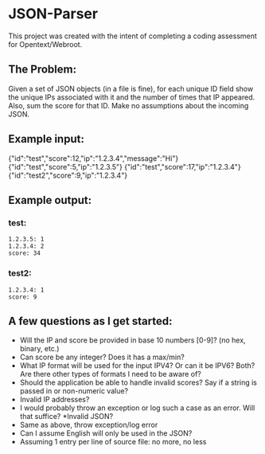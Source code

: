 # JSON-Parser
This project was created with the intent of completing a coding assessment for Opentext/Webroot.

## **The Problem:**
Given a set of JSON objects (in a file is fine), for each unique ID field show the unique IPs associated with it and the number of times that IP appeared.  Also, sum the score for that ID.  Make no assumptions about the incoming JSON.

## **Example input:**

{"id":"test","score":12,"ip":"1.2.3.4","message":"Hi"}
{"id":"test","score":5,"ip":"1.2.3.5"}
{"id":"test","score":17,"ip":"1.2.3.4"}
{"id":"test2","score":9,"ip":"1.2.3.4"}

 

## **Example output:**

### test:
    1.2.3.5: 1
    1.2.3.4: 2
    score: 34

### test2:
    1.2.3.4: 1
    score: 9


## A few questions as I get started:
* Will the IP and score be provided in base 10 numbers [0-9]? (no hex, binary, etc.)
* Can score be any integer? Does it has a max/min?
* What IP format will be used for the input IPV4? Or can it be IPV6? Both? Are there other types of formats I need to be aware of?
* Should the application be able to handle invalid scores? Say if a string is passed in or non-numeric value?
* Invalid IP addresses? 
* I would probably throw an exception or log such a case as an error.  Will that suffice?
*Invalid JSON?
* Same as above, throw exception/log error
* Can I assume English will only be used in the JSON?
* Assuming 1 entry per line of source file: no more, no less
